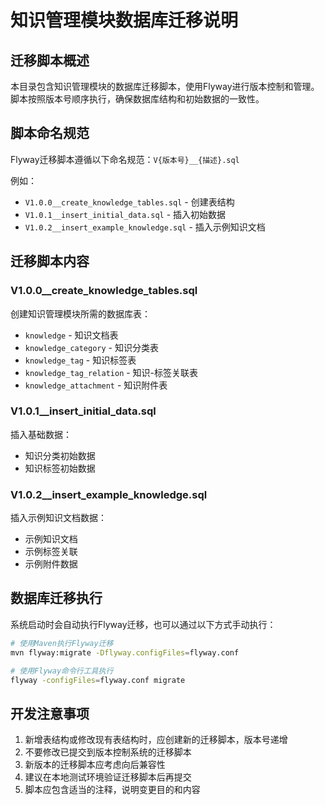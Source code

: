 # 知识管理模块数据库迁移说明

## 迁移脚本概述

本目录包含知识管理模块的数据库迁移脚本，使用Flyway进行版本控制和管理。脚本按照版本号顺序执行，确保数据库结构和初始数据的一致性。

## 脚本命名规范

Flyway迁移脚本遵循以下命名规范：`V{版本号}__{描述}.sql`

例如：
- `V1.0.0__create_knowledge_tables.sql` - 创建表结构
- `V1.0.1__insert_initial_data.sql` - 插入初始数据
- `V1.0.2__insert_example_knowledge.sql` - 插入示例知识文档

## 迁移脚本内容

### V1.0.0__create_knowledge_tables.sql
创建知识管理模块所需的数据库表：
- `knowledge` - 知识文档表
- `knowledge_category` - 知识分类表
- `knowledge_tag` - 知识标签表
- `knowledge_tag_relation` - 知识-标签关联表
- `knowledge_attachment` - 知识附件表

### V1.0.1__insert_initial_data.sql
插入基础数据：
- 知识分类初始数据
- 知识标签初始数据

### V1.0.2__insert_example_knowledge.sql
插入示例知识文档数据：
- 示例知识文档
- 示例标签关联
- 示例附件数据

## 数据库迁移执行

系统启动时会自动执行Flyway迁移，也可以通过以下方式手动执行：

```bash
# 使用Maven执行Flyway迁移
mvn flyway:migrate -Dflyway.configFiles=flyway.conf

# 使用Flyway命令行工具执行
flyway -configFiles=flyway.conf migrate
```

## 开发注意事项

1. 新增表结构或修改现有表结构时，应创建新的迁移脚本，版本号递增
2. 不要修改已提交到版本控制系统的迁移脚本
3. 新版本的迁移脚本应考虑向后兼容性
4. 建议在本地测试环境验证迁移脚本后再提交
5. 脚本应包含适当的注释，说明变更目的和内容 